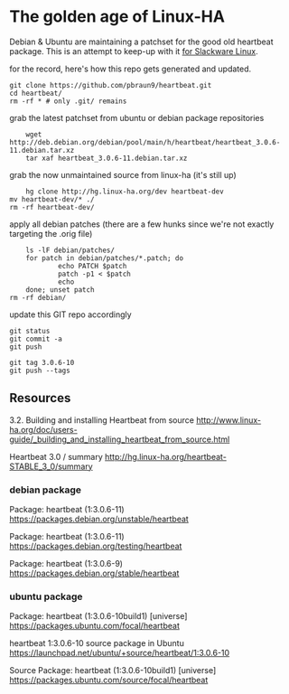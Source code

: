 # The golden age of Linux-HA

Debian & Ubuntu are maintaining a patchset for the good old heartbeat package.  This is an attempt to keep-up with it [for Slackware Linux](https://pub.nethence.com/daemons/linuxha-oldschool).

for the record, here's how this repo gets generated and updated.

	git clone https://github.com/pbraun9/heartbeat.git
	cd heartbeat/
	rm -rf * # only .git/ remains

grab the latest patchset from ubuntu or debian package repositories

        wget http://deb.debian.org/debian/pool/main/h/heartbeat/heartbeat_3.0.6-11.debian.tar.xz
        tar xaf heartbeat_3.0.6-11.debian.tar.xz

grab the now unmaintained source from linux-ha (it's still up)

        hg clone http://hg.linux-ha.org/dev heartbeat-dev
	mv heartbeat-dev/* ./
	rm -rf heartbeat-dev/

apply all debian patches (there are a few hunks since we're not exactly targeting the .orig file)

        ls -lF debian/patches/
        for patch in debian/patches/*.patch; do
                echo PATCH $patch
                patch -p1 < $patch
                echo
        done; unset patch
	rm -rf debian/

update this GIT repo accordingly

	git status
	git commit -a
	git push

	git tag 3.0.6-10
	git push --tags

## Resources

3.2. Building and installing Heartbeat from source
http://www.linux-ha.org/doc/users-guide/_building_and_installing_heartbeat_from_source.html

Heartbeat 3.0 / summary
http://hg.linux-ha.org/heartbeat-STABLE_3_0/summary

### debian package

Package: heartbeat (1:3.0.6-11)
https://packages.debian.org/unstable/heartbeat

Package: heartbeat (1:3.0.6-11)
https://packages.debian.org/testing/heartbeat

Package: heartbeat (1:3.0.6-9)
https://packages.debian.org/stable/heartbeat

### ubuntu package

Package: heartbeat (1:3.0.6-10build1) [universe]
https://packages.ubuntu.com/focal/heartbeat

heartbeat 1:3.0.6-10 source package in Ubuntu
https://launchpad.net/ubuntu/+source/heartbeat/1:3.0.6-10

Source Package: heartbeat (1:3.0.6-10build1) [universe]
https://packages.ubuntu.com/source/focal/heartbeat

